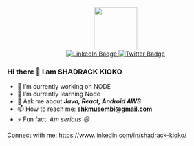 <img src="https://komarev.com/ghpvc/?username=your-github-username&style=flat-square&color=blue" alt=""/>

<div id="header" align="center">
  <img src="https://media.giphy.com/media/M9gbBd9nbDrOTu1Mqx/giphy.gif" width="100"/>
</div>

<div id="badges" align="center">
  <a href="https://www.linkedin.com/in/shadrack-kioko/">
    <img src="https://img.shields.io/badge/LinkedIn-blue?style=for-the-badge&logo=linkedin&logoColor=white" alt="LinkedIn Badge"/>
  </a>
  
  <a href="https://twitter.com/KiokoKe_">
    <img src="https://img.shields.io/badge/Twitter-blue?style=for-the-badge&logo=twitter&logoColor=white" alt="Twitter Badge"/>
  </a>
</div>

### Hi there 👋 I am SHADRACK KIOKO

- 🔭 I’m currently working on NODE
- 🌱 I’m currently learning Node
- 💬 Ask me about _**Java, React, Android AWS**_
- 📫 How to reach me: **shkmusembi@gmail.com**
- ⚡ Fun fact: _Am serious 😄_

Connect with me:
https://www.linkedin.com/in/shadrack-kioko/ 



